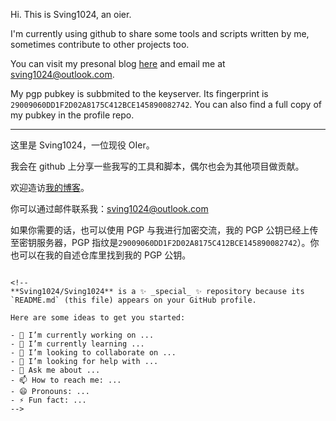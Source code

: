 Hi. This is Sving1024, an oier. 

I'm currently using github to share some tools and scripts written by me, sometimes contribute to other projects too.

You can visit my presonal blog [here](https://blogs.sving1024.top) and email me at [sving1024@outlook.com](mailto:sving1024@outlook.com).

My pgp pubkey is subbmited to the keyserver. Its fingerprint is `29009060DD1F2D02A8175C412BCE145890082742`. You can also find a full copy of my pubkey in the profile repo.

--------

这里是 Sving1024，一位现役 OIer。

我会在 github 上分享一些我写的工具和脚本，偶尔也会为其他项目做贡献。

欢迎造访[我的博客](https://blogs.sving1024.top)。

你可以通过邮件联系我：[sving1024@outlook.com](mailto:sving1024@outlook.com)

如果你需要的话，也可以使用 PGP 与我进行加密交流，我的 PGP 公钥已经上传至密钥服务器，PGP 指纹是`29009060DD1F2D02A8175C412BCE145890082742`）。你也可以在我的自述仓库里找到我的 PGP 公钥。
```

<!--
**Sving1024/Sving1024** is a ✨ _special_ ✨ repository because its `README.md` (this file) appears on your GitHub profile.

Here are some ideas to get you started:

- 🔭 I’m currently working on ...
- 🌱 I’m currently learning ...
- 👯 I’m looking to collaborate on ...
- 🤔 I’m looking for help with ...
- 💬 Ask me about ...
- 📫 How to reach me: ...
- 😄 Pronouns: ...
- ⚡ Fun fact: ...
-->

